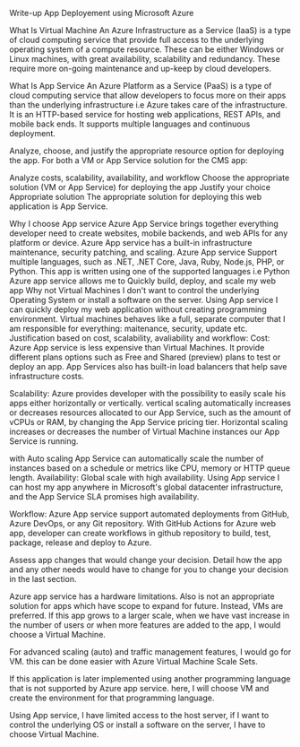 Write-up
App Deployement using Microsoft Azure

What Is Virtual Machine
An Azure Infrastructure as a Service (IaaS) is a type of cloud computing service that provide full access to the underlying operating system of a compute resource. These can be either Windows or Linux machines, with great availability, scalability and redundancy. These require more on-going maintenance and up-keep by cloud developers.

What Is App Service
An Azure Platform as a Service (PaaS) is a type of cloud computing service that allow developers to focus more on their apps than the underlying infrastructure i.e Azure takes care of the infrastructure. It is an HTTP-based service for hosting web applications, REST APIs, and mobile back ends. It supports multiple languages and continuous deployment.

Analyze, choose, and justify the appropriate resource option for deploying the app.
For both a VM or App Service solution for the CMS app:

Analyze costs, scalability, availability, and workflow
Choose the appropriate solution (VM or App Service) for deploying the app
Justify your choice
Appropriate solution
The appropriate solution for deploying this web application is App Service.

Why I choose App service
Azure App Service brings together everything developer need to create websites, mobile backends, and web APIs for any platform or device.
Azure App service has a built-in infrastructure maintenance, security patching, and scaling.
Azure App service Support multiple languages, such as .NET, .NET Core, Java, Ruby, Node.js, PHP, or Python. This app is written using one of the supported languages i.e Python
Azure app service allows me to Quickly build, deploy, and scale my web app
Why not Virtual Machines
I don't want to control the underlying Operating System or install a software on the server.
Using App service I can quickly deploy my web application without creating programming environment.
Virtual machines behaves like a full, separate computer that I am responsible for everything: maitenance, security, update etc.
Justification based on cost, scalability, avaliability and workflow:
Cost: Azure App service is less expensive than Virtual Machines. It provide different plans options such as Free and Shared (preview) plans to test or deploy an app. App Services also has built-in load balancers that help save infrastructure costs.

Scalability: Azure provides developer with the possibility to easily scale his apps either horizontally or vertically. vertical scaling automatically increases or decreases resources allocated to our App Service, such as the amount of vCPUs or RAM, by changing the App Service pricing tier. Horizontal scaling increases or decreases the number of Virtual Machine instances our App Service is running.

with Auto scaling App Service can automatically scale the number of instances based on a schedule or metrics like CPU, memory or HTTP queue length.
Availability: Global scale with high availability. Using App service I can host my app anywhere in Microsoft's global datacenter infrastructure, and the App Service SLA promises high availability.

Workflow: Azure App service support automated deployments from GitHub, Azure DevOps, or any Git repository. With GitHub Actions for Azure web app, developer can create workflows in github repository to build, test, package, release and deploy to Azure.

Assess app changes that would change your decision.
Detail how the app and any other needs would have to change for you to change your decision in the last section.

Azure app service has a hardware limitations. Also is not an appropriate solution for apps which have scope to expand for future. Instead, VMs are preferred. If this app grows to a larger scale, when we have vast increase in the number of users or when more features are added to the app, I would choose a Virtual Machine.

For advanced scaling (auto) and traffic management features, I would go for VM. this can be done easier with Azure Virtual Machine Scale Sets.

If this application is later implemented using another programming language that is not supported by Azure app service. here, I will choose VM and create the environment for that programming language.

Using App service, I have limited access to the host server, if I want to control the underlying OS or install a software on the server, I have to choose Virtual Machine.